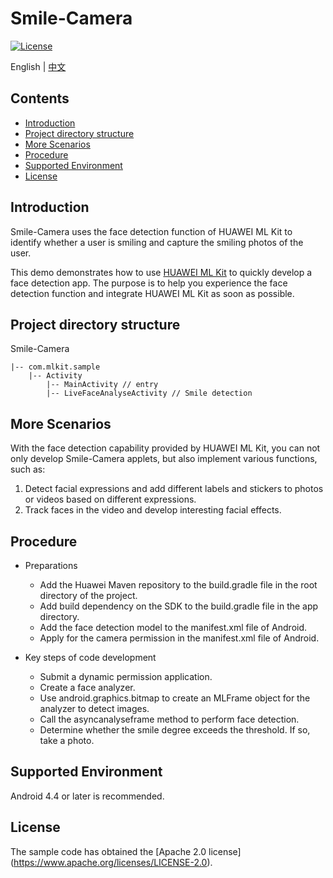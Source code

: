 # Smile-Camera
[![License](https://img.shields.io/badge/Docs-hmsguides-brightgreen)](https://developer.huawei.com/consumer/en/doc/development/HMSCore-Guides-V5/service-introduction-0000001050040017-V5)

English | [中文](https://github.com/HMS-Core/hms-ml-demo/blob/master/ApplicationCases/Smile-Camera/README_ZH.md)
## Contents

 * [Introduction](#Introduction)
 * [Project directory structure](#Project-directory-structure)
 * [More Scenarios](#More-Scenarios)
 * [Procedure](#Procedure)
 * [Supported Environment](#Supported-Environment)
 * [License](#License)


## Introduction
Smile-Camera uses the face detection function of HUAWEI ML Kit to identify whether a user is smiling and capture the smiling photos of the user.

This demo demonstrates how to use [HUAWEI ML Kit](https://developer.huawei.com/consumer/en/hms/huawei-mlkit) to quickly develop a face detection app. The purpose is to help you experience the face detection function and integrate HUAWEI ML Kit as soon as possible.

## Project directory structure
Smile-Camera

    |-- com.mlkit.sample
        |-- Activity
            |-- MainActivity // entry
            |-- LiveFaceAnalyseActivity // Smile detection

## More Scenarios
With the face detection capability provided by HUAWEI ML Kit, you can not only develop Smile-Camera applets, but also implement various functions, such as:
1. Detect facial expressions and add different labels and stickers to photos or videos based on different expressions.
2. Track faces in the video and develop interesting facial effects.

## Procedure
- Preparations
  - Add the Huawei Maven repository to the build.gradle file in the root directory of the project.
  - Add build dependency on the SDK to the build.gradle file in the app directory.
  - Add the face detection model to the manifest.xml file of Android.
  - Apply for the camera permission in the manifest.xml file of Android.

- Key steps of code development
  - Submit a dynamic permission application.
  - Create a face analyzer.
  - Use android.graphics.bitmap to create an MLFrame object for the analyzer to detect images.
  - Call the asyncanalyseframe method to perform face detection.
  - Determine whether the smile degree exceeds the threshold. If so, take a photo.

## Supported Environment
Android 4.4 or later is recommended.

## License
The sample code has obtained the [Apache 2.0 license] (https://www.apache.org/licenses/LICENSE-2.0).
